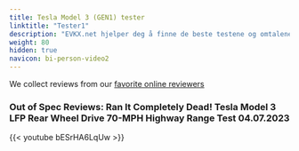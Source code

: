 ```yaml
---
title: Tesla Model 3 (GEN1) tester
linktitle: "Tester1"
description: "EVKX.net hjelper deg å finne de beste testene og omtalene av denne modellen. "
weight: 80
hidden: true
navicon: bi-person-video2
---
```

We collect reviews from our [favorite online reviewers](/guides/evreviewers/)

### Out of Spec Reviews: Ran It Completely Dead! Tesla Model 3 LFP Rear Wheel Drive 70-MPH Highway Range Test 04.07.2023

{{< youtube bESrHA6LqUw >}}

